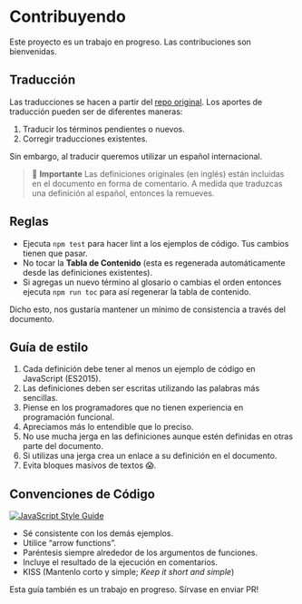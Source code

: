 # Contribuyendo

Este proyecto es un trabajo en progreso. Las contribuciones son bienvenidas.

## Traducción

Las traducciones se hacen a partir del [repo original](https://github.com/hemanth/functional-programming-jargon). Los aportes de traducción pueden ser de diferentes maneras:

 1. Traducir los términos pendientes o nuevos.
 2. Corregir traducciones existentes.

Sin embargo, al traducir queremos utilizar un español internacional.

 > 💁 **Importante** Las definiciones originales (en inglés) están incluidas en el documento en forma de comentario. A medida que traduzcas una definición al español, entonces la remueves.

## Reglas

 * Ejecuta `npm test` para hacer lint a los ejemplos de código. Tus cambios tienen que pasar.
 * No tocar la **Tabla de Contenido** (esta es regenerada automáticamente desde las definiciones existentes).
 * Si agregas un nuevo término al glosario o cambias el orden entonces ejecuta `npm run toc` para así regenerar la tabla de contenido.

Dicho esto, nos gustaría mantener un mínimo de consistencia a través del documento.

## Guía de estilo

 1. Cada definición debe tener al menos un ejemplo de código en JavaScript (ES2015).
 2. Las definiciones deben ser escritas utilizando las palabras más sencillas.
 3. Piense en los programadores que no tienen experiencia en programación funcional.
 4. Apreciamos más lo entendible que lo preciso.
 5. No use mucha jerga en las definiciones aunque estén definidas en otras parte del documento.
 6. Si utilizas una jerga crea un enlace a su definición en el documento.
 7. Evita bloques masivos de textos 😱.

## Convenciones de Código

[![JavaScript Style Guide](https://cdn.rawgit.com/feross/standard/master/badge.svg)](https://github.com/feross/standard)

 * Sé consistente con los demás ejemplos.
 * Utilice “arrow functions”.
 * Paréntesis siempre alrededor de los argumentos de funciones.
 * Incluye el resultado de la ejecución en comentarios.
 * KISS (Mantenlo corto y simple; _Keep it short and simple_)

Esta guía también es un trabajo en progreso. Sírvase en enviar PR!
